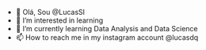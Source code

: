 - 👋 Olá, Sou @LucasSI
- 👀 I’m interested in learning
- 🌱 I’m currently learning Data Analysis and Data Science
- 📫 How to reach me in my instagram account @lucasdq

<!---
LucasSI/LucasSI is a ✨ special ✨ repository because its `README.md` (this file) appears on your GitHub profile.
You can click the Preview link to take a look at your changes.
--->
